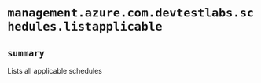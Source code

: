 # `management.azure.com.devtestlabs.schedules.listapplicable`

## `summary`
Lists all applicable schedules


